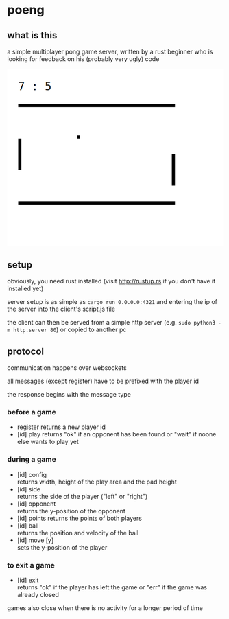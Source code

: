 # poeng
## what is this
a simple multiplayer pong game server, written by a rust beginner who is looking for feedback on his (probably very ugly) code

![screenshot](screenshot.png)

## setup
obviously, you need rust installed (visit http://rustup.rs if you don't have it installed yet)

server setup is as simple as ```cargo run 0.0.0.0:4321``` and entering the ip of the server into the client's script.js file

the client can then be served from a simple http server (e.g. ```sudo python3 -m http.server 80```) or copied to another pc

## protocol
communication happens over websockets

all messages (except register) have to be prefixed with the player id

the response begins with the message type

### before a game
- register
	returns a new player id
- [id] play
	returns "ok" if an opponent has been found or "wait" if noone else wants to play yet

### during a game
- [id] config  
	returns width, height of the play area and the pad height
- [id] side  
	returns the side of the player ("left" or "right")
- [id] opponent  
	returns the y-position of the opponent
- [id] points
	returns the points of both players
- [id] ball  
	returns the position and velocity of the ball
- [id] move [y]  
	sets the y-position of the player

### to exit a game
- [id] exit  
	returns "ok" if the player has left the game or "err" if the game was already closed

games also close when there is no activity for a longer period of time
